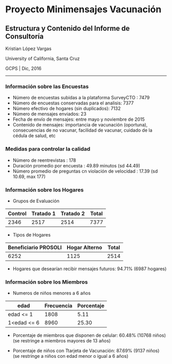 # Proyecto Minimensajes Vacunación
## Estructura y Contenido del Informe de Consultoría

Kristian López Vargas

University of California, Santa Cruz

GCPS | Dic, 2016

-------------
### Información sobre las Encuestas
* Número de encuestas subidas a la plataforma SurveyCTO : 7479
* Número de encuestas conservadas para el analisis: 7377
* Número efectivo de hogares (sin duplicados): 7132
* Número de mensajes enviados: 23
* Fecha de envío de mensajes: entre mayo y noviembre de 2015
* Contenido de mensajes: importancia de vacunación (oportuna), consecuencias de no vacunar, facilidad de vacunar, cuidado de la cédula de salud, etc

### Medidas para controlar la calidad

* Número de reentrevistas : 178
* Duración promedio por encuesta : 49.89 minutos (sd 44.49)
* Número promedio de preguntas cn violación de velocidad : 17.39 (sd 10.69, max 177)

### Información sobre los Hogares
* Grupos de Evaluación

Control | Tratado 1 | Tratado 2| Total
--------|---------- | ---------| ---------
2346 | 2517  | 2514	| 7377

* Tipos de Hogares

Beneficiario PROSOLI | Hogar Alterno | Total
--------|---------- | ---------
6252 | 1125  | 2514

* Hogares que desearían recibir mensajes futuros: 94.71% (6987 hogares)

### Información sobre los Miembros 
* Numeros de niños menores a 6 años

edad | Frecuencia | Porcentaje
--------|---------- | ---------
edad <= 1 | 1808  | 5.11
1<edad <= 6 | 8960  | 25.30

* Porcentaje de miembros que disponen de celular: 60.48% (10768 niños)
(se restringe a miembros mayores de 13 años)

* Porcentaje de niños con Ttarjeta de Vacunación: 87.69% (9137 niños)
(se restringe a niños con edad menor o igual a 6 años)

